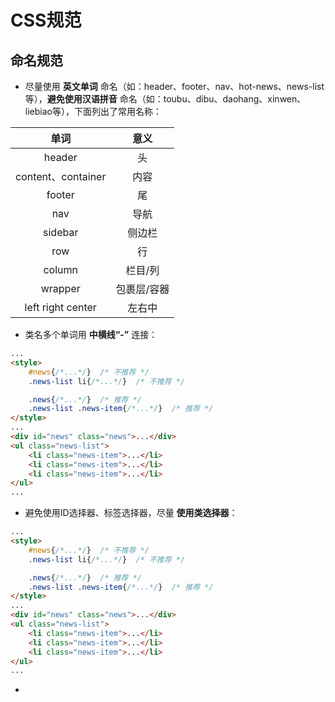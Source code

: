 # CSS规范
## 命名规范
* 尽量使用 __英文单词__ 命名（如：header、footer、nav、hot-news、news-list等），__避免使用汉语拼音__ 命名（如：toubu、dibu、daohang、xinwen、liebiao等），下面列出了常用名称：

| 单词 | 意义 |
|:-------:|:---------:|
| header  |  头  |
| content、container | 内容 |
| footer | 尾 |
| nav | 导航 |
| sidebar | 侧边栏 |
| row | 行 |
| column | 栏目/列 |
| wrapper | 包裹层/容器 |
| left right center | 左右中 |

* 类名多个单词用 __中横线“-”__ 连接：
```html
...
<style>
    #news{/*...*/}  /* 不推荐 */
    .news-list li{/*...*/}  /* 不推荐 */

    .news{/*...*/}  /* 推荐 */
    .news-list .news-item{/*...*/}  /* 推荐 */
</style>
...
<div id="news" class="news">...</div>
<ul class="news-list">
    <li class="news-item">...</li>
    <li class="news-item">...</li>
    <li class="news-item">...</li>
</ul>
...
```
* 避免使用ID选择器、标签选择器，尽量 __使用类选择器__：
```html
...
<style>
    #news{/*...*/}  /* 不推荐 */
    .news-list li{/*...*/}  /* 不推荐 */

    .news{/*...*/}  /* 推荐 */
    .news-list .news-item{/*...*/}  /* 推荐 */
</style>
...
<div id="news" class="news">...</div>
<ul class="news-list">
    <li class="news-item">...</li>
    <li class="news-item">...</li>
    <li class="news-item">...</li>
</ul>
...
```
* 